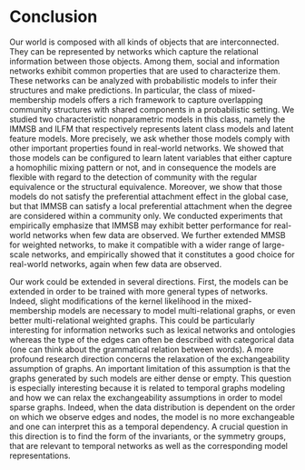 # Conclusion

<!-- 
A chapter that concludes the thesis by summarising the learning points
and outlining future areas for research
-->


<!-- thesis summary -->
Our world is composed with all kinds of objects that are interconnected. They can be represented by networks which capture the relational information between those objects. Among them, social and information networks exhibit common properties that are used to characterize them. These networks can be analyzed with probabilistic models to infer their structures and make predictions. In particular, the class of mixed-membership models offers a rich framework to capture overlapping community structures with shared components in a probabilistic setting. We studied two characteristic nonparametric models in this class, namely the IMMSB and ILFM that respectively represents latent class models and latent feature models. More precisely, we ask whether those models comply with other important properties found in real-world networks. We showed that those models can be configured to learn latent variables that either capture a homophilic mixing pattern or not, and in consequence the models are flexible with regard to the detection of community with the regular equivalence or the structural equivalence. Moreover, we show that those models do not satisfy the preferential attachment effect in the global case, but that IMMSB can satisfy a local preferential attachment when the degree are considered within a community only. We conducted experiments that empirically emphasize that IMMSB may exhibit better performance for real-world networks when few data are observed. We further extended MMSB for weighted networks, to make it compatible with a wider range of large-scale networks, and empirically showed that it constitutes a good choice for real-world networks, again when few data are observed.

<!-- future work -->
Our work could be extended in several directions. First, the models can be extended in order to be trained with more general types of networks. Indeed, slight modifications of the kernel likelihood in the mixed-membership models are necessary to model multi-relational graphs, or even better multi-relational weighted graphs. This could be particularly interesting for information networks such as lexical networks and ontologies whereas the type of the edges can often be described with categorical data (one can think about the grammatical relation between words). A more profound research direction concerns the relaxation of the exchangeability assumption of graphs. An important limitation of this assumption is that the graphs generated by such models are either dense or empty. This question is especially interesting because it is related to temporal graphs modeling and how we can relax the exchangeability assumptions in order to model sparse graphs. Indeed, when the data distribution is dependent on the order on which we observe edges and nodes, the model is no more exchangeable and one can interpret this as a temporal dependency. A crucial question in this direction is to find the form of the invariants, or the symmetry groups, that are relevant to temporal networks as well as the corresponding model representations.
